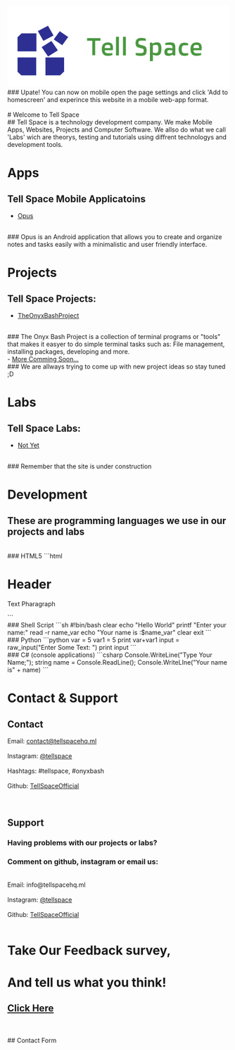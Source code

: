  <link rel="shortcut icon" type="image/png" href="Tell-Space-Logo-2.png">
<img src="Tell-Space-Logo-1.png" width="523px" height="185px">
### Upate! You can now on mobile open the page settings and click 'Add to homescreen' and experince this website in a mobile web-app format.
<br>
<br>
# Welcome to Tell Space
<br>
## Tell Space is a technology development company. We make Mobile Apps, Websites, Projects and Computer Software. We allso do what we call 'Labs' wich are theorys, testing and tutorials using diffrent technologys and development tools.
<br>

# Apps
## Tell Space Mobile Applicatoins
- <a href="http://opusapp.ml"> Opus </a>
<br>
### Opus is an Android application that allows you to create and organize notes and tasks easily with a minimalistic and user friendly interface.
<br>

# Projects
## Tell Space Projects:
- <a href="http://onyxbash.ml"> TheOnyxBashProject </a>
<br>
### The Onyx Bash Project is a collection of terminal programs or "tools" that makes it easyer to do simple terminal tasks such as: File management, installing packages, developing and more.
<br>
- <a href="#"> More Comming Soon... </a>
<br>
### We are allways trying to come up with new project ideas so stay tuned ;D
<br>

# Labs
## Tell Space Labs:
- <a href="#"> Not Yet </a>
<br>
### Remember that the site is under construction
<br>

# Development
## These are programming languages we use in our projects and labs
<br>
### HTML5
```html
<!DOCTYPE html>
<html>

  <head>
      <title> Website </title>
      <link rel="stylesheet" type="text/css" href="style.css">
      <script> 
      aler("Website pop up!");
      </script>
  
  </head>
  
  <body>
    <h1> Header </h1>
    <p> Text Pharagraph </p>
  
  </body>

</html>
```
<br>
### Shell Script
```sh
#!bin/bash
clear
echo "Hello World"
printf "Enter your name:"
read -r name_var
echo "Your name is :$name_var"
clear
exit
```
<br>
### Python
```python
var = 5
var1 = 5
print var+var1
input = raw_input("Enter Some Text: ")
print input
```
<br>
### C# (console applications)
```csharp
Console.WriteLine("Type Your Name;");
string name = Console.ReadLine();
Console.WriteLIne("Your name is" + name)
```
<br>

# Contact & Support
## Contact
Email: contact@tellspacehq.ml
<br>
<br>
Instagram: <a href="http://www.instagram.com/tellspace/"> @tellspace </a>
<br>
<br>
Hashtags: #tellspace, #onyxbash
<br>
<br>
Github: <a href="https://github.com/TellSpaceOfficial"> TellSpaceOfficial </a>
<br>
<br>
<br>
## Support
### Having problems with our projects or labs?
### Comment on github, instagram or email us:
<br>
Email: info@tellspacehq.ml
<br>
<br>
Instagram: <a href="http://www.instagram.com/tellspace/"> @tellspace </a>
<br>
<br>
Github: <a href="https://github.com/TellSpaceOfficial"> TellSpaceOfficial </a>
<br> <br>

# Take Our Feedback survey,
# And tell us what you think!
## <a href="https://tellspaceofficial.github.io/TellSpaceFeedback/"> Click Here </a>
<br>
<br>
## Contact Form
<br>
<br>
